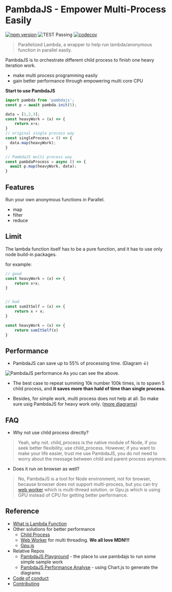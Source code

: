 # PambdaJS - Empower Multi-Process Easily
[![npm version](https://badge.fury.io/js/pambdajs.svg)](https://www.npmjs.com/package/pambdajs) ![TEST Passing](https://github.com/tim-hub/pambdajs/workflows/Test/badge.svg) [![codecov](https://codecov.io/gh/tim-hub/pambdajs/branch/master/graph/badge.svg)](https://codecov.io/gh/tim-hub/pambdajs)
>  Parallelized Lambda, a wrapper to help run lambda/anonymous function in parallel easily. 

PambdaJS is to orchestrate different child process to finish one heavy iteration work.
- make multi process programming easily
- gain better performance through empowering multi core CPU

**Start to use PambdaJS**

```javascript
import pambda from 'pambdajs';
const p = await pambda.init(5);

data = [1,2,3];
const heavyWork = (x) => {
    return x+x;
}
// original single process way
const singleProcess = () => {
  data.map(heavyWork);
}

// PambdaJS multi process way
const pambdaProcess = async () => {
  await p.map(heavyWork, data);
}
```
 
## Features
Run your own anonymous functions in Parallel.
- map
- filter
- reduce

## Limit
The lambda function itself has to be a pure function, 
and it has to use only node build-in packages.

for example:
```javascript
// good
const heavyWork = (x) => {
    return x+x;
}


// bad
const sumItSelf = (x) => {
    return x + x;
}

const heavyWork = (x) => {
    return sumItSelf(x)
}
```

## Performance
- PambdaJS can save up to 55% of processing time. (Diagram ↓)

![PambdaJS performance](https://i.imgur.com/F2HfHwF.png)
As you can see the above. 
- The best case to repeat summing 10k number 100k times, 
is to spawn 5 child process, and **it saves more than hald of time than single process.**

- Besides, for simple work, multi process does not help at all.
So make sure usig PambdaJS for heavy work only. ([more diagrams](https://pambdajs-performance.vercel.app/))

## FAQ
- Why not use child process directly?
> Yeah, why not. child_process is the native module of Node, if you seek better flexibility, use child_process.
However, if you want to make your life easier, trust me use PambdaJS, 
you do not need to worry about the message between child and parent process anymore.

- Does it run on browser as well?
> No, PambdaJS is a tool for Node environment, not for browser, 
because browser does not support multi-process, 
but you can try [web worker](https://developer.mozilla.org/en-US/docs/Web/API/Web_Workers_API/Using_web_workers) which is multi-thread solution.
>or Gpu.js which is using GPU instead of CPU for getting better performance.


## Reference

- [What is Lambda Function](https://stackoverflow.com/questions/16501/what-is-a-lambda-function)
- Other solutions for better performance
    - [Child Process](https://nodejs.org/api/child_process.html)
    - [Web Worker](https://developer.mozilla.org/en-US/docs/Web/API/Web_Workers_API/Using_web_workers) for multi threading. **We all love MDN!!!**
    - [Gpu.js](https://gpu.rocks/)
- Relative Repos
    - [PambdaJS Playground](https://github.com/tim-hub/pambdajs-playground) - the place to use pambdajs to run some simple sample work
    - [PambdaJS Performance Analyse](https://github.com/tim-hub/pambdajs-performance) - using Chart.js to generate the diagrams
- [Code of conduct](./code-of-conduct.md)
- [Contributing](./CONTRIBUTING.md)
